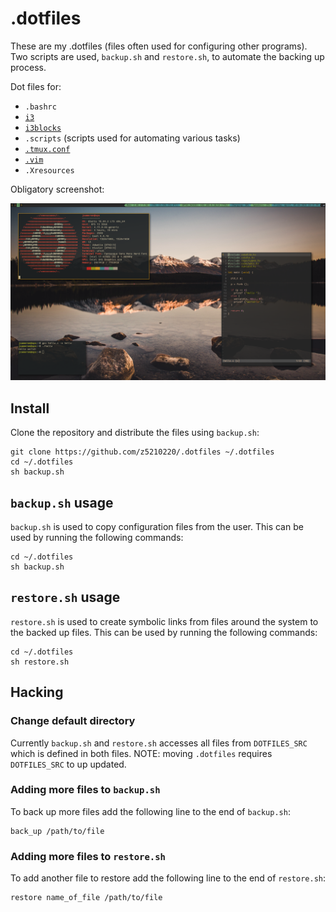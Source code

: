 # .dotfiles

These are my .dotfiles (files often used for configuring other programs).
Two scripts are used, `backup.sh` and `restore.sh`, to automate the
backing up process.

Dot files for:
- `.bashrc`
- [`i3`](https://github.com/i3/i3)
- [`i3blocks`](https://github.com/vivien/i3blocks)
- `.scripts` (scripts used for automating various tasks)
- [`.tmux.conf`](https://github.com/tmux/tmux)
- [`.vim`](https://github.com/vim/vim)
- `.Xresources`

Obligatory screenshot:

![screenshot](screenshots/screenshot.png)

## Install

Clone the repository and distribute the files using `backup.sh`:
```{sh}
git clone https://github.com/z5210220/.dotfiles ~/.dotfiles
cd ~/.dotfiles
sh backup.sh
```

## `backup.sh` usage

`backup.sh` is used to copy configuration files from the user.
This can be used by running the following commands:
```{sh}
cd ~/.dotfiles
sh backup.sh
```

## `restore.sh` usage

`restore.sh` is used to create symbolic links
from files around the system to the backed up files.
This can be used by running the following commands:
```{sh}
cd ~/.dotfiles
sh restore.sh
```

## Hacking

### Change default directory

Currently `backup.sh` and `restore.sh` accesses all files from
`DOTFILES_SRC` which is defined in both files.
NOTE: moving `.dotfiles` requires `DOTFILES_SRC` to up updated.

### Adding more files to `backup.sh`

To back up more files add the following line to the end of `backup.sh`:
```{sh}
back_up /path/to/file
```

### Adding more files to `restore.sh`

To add another file to restore add the following line to the end of `restore.sh`:
```{sh}
restore name_of_file /path/to/file
```
